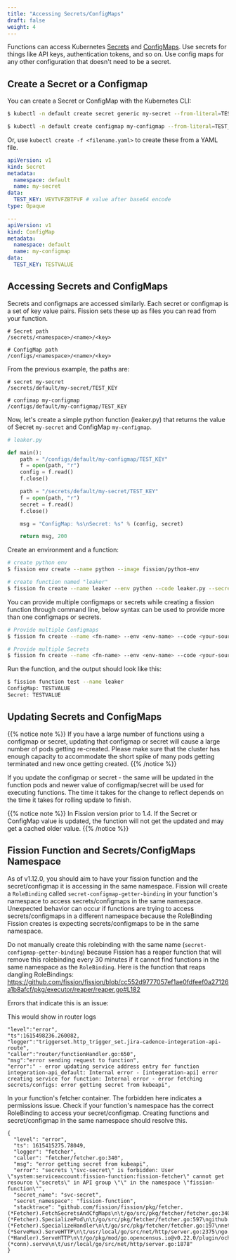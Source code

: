 ```yaml
---
title: "Accessing Secrets/ConfigMaps"
draft: false
weight: 4
---
```


Functions can access Kubernetes [Secrets](https://kubernetes.io/docs/concepts/configuration/secret/) and [ConfigMaps](https://kubernetes.io/docs/concepts/storage/volumes/#configmap).
Use secrets for things like API keys, authentication tokens, and so on.
Use config maps for any other configuration that doesn't need to be a secret.

## Create a Secret or a Configmap

You can create a Secret or ConfigMap with the Kubernetes CLI:

```bash
$ kubectl -n default create secret generic my-secret --from-literal=TEST_KEY="TESTVALUE"

$ kubectl -n default create configmap my-configmap --from-literal=TEST_KEY="TESTVALUE"
```

Or, use `kubectl create -f <filename.yaml>` to create these from a YAML file.

```yaml
apiVersion: v1
kind: Secret
metadata:
  namespace: default
  name: my-secret
data:
  TEST_KEY: VEVTVFZBTFVF # value after base64 encode
type: Opaque

---
apiVersion: v1
kind: ConfigMap
metadata:
  namespace: default
  name: my-configmap
data:
  TEST_KEY: TESTVALUE
```

## Accessing Secrets and ConfigMaps

Secrets and configmaps are accessed similarly.
Each secret or configmap is a set of key value pairs.
Fission sets these up as files you can read from your function.

```text
# Secret path
/secrets/<namespace>/<name>/<key>

# ConfigMap path
/configs/<namespace>/<name>/<key>
```

From the previous example, the paths are:

```text
# secret my-secret
/secrets/default/my-secret/TEST_KEY

# confimap my-configmap
/configs/default/my-configmap/TEST_KEY
```

Now, let's create a simple python function (leaker.py) that returns the value of Secret `my-secret` and ConfigMap `my-configmap`.

```python
# leaker.py

def main():
    path = "/configs/default/my-configmap/TEST_KEY"
    f = open(path, "r")
    config = f.read()
    f.close()

    path = "/secrets/default/my-secret/TEST_KEY"
    f = open(path, "r")
    secret = f.read()
    f.close()

    msg = "ConfigMap: %s\nSecret: %s" % (config, secret)

    return msg, 200
```

Create an environment and a function:

```bash
# create python env
$ fission env create --name python --image fission/python-env

# create function named "leaker"
$ fission fn create --name leaker --env python --code leaker.py --secret my-secret --configmap my-configmap
```

You can provide multiple configmaps or secrets while creating a fission function through command line, below syntax can be used to provide more than one configmaps or secrets.

```bash
# Provide multiple Configmaps
$ fission fn create --name <fn-name> --env <env-name> --code <your-source> --configmap <configmap-one> --configmap <configmap-two>

# Provide multiple Secrets
$ fission fn create --name <fn-name> --env <env-name> --code <your-source> --secret <secret-one> --secret <secret-two>
```

Run the function, and the output should look like this:

```bash
$ fission function test --name leaker
ConfigMap: TESTVALUE
Secret: TESTVALUE
```

## Updating Secrets and ConfigMaps

{{% notice note %}}
If you have a large number of functions using a configmap or secret, updating that configmap or secret will cause a large number of pods getting re-created.
Please make sure that the cluster has enough capacity to accommodate the short spike of many pods getting terminated and new once getting created.
{{% /notice %}}

If you update the configmap or secret - the same will be updated in the function pods and newer value of configmap/secret will be used for executing functions.
The time it takes for the change to reflect depends on the time it takes for rolling update to finish.

{{% notice note %}}
In Fission version prior to 1.4.
If the Secret or ConfigMap value is updated, the function will not get the updated and may get a cached older value.
{{% /notice %}}

## Fission Function and Secrets/ConfigMaps Namespace
As of v1.12.0, you should aim to have your fission function and the secret/configmap it is accessing in the same namespace. Fission will create a `RoleBinding` called `secret-configmap-getter-binding` in your function's namespace to access secrets/configmaps in the same namespace. Unexpected behavior can occur if functions are trying to access secrets/configmaps in a different namespace because the RoleBinding Fission creates is expecting secrets/configmaps to be in the same namespace.

Do not manually create this rolebinding with the same name (`secret-configmap-getter-binding`) because Fission has a reaper function that will remove this rolebinding every 30 minutes if it cannot find functions in the same namespace as the `RoleBinding`. Here is the function that reaps dangling RoleBindings: https://github.com/fission/fission/blob/cc552d9777057ef1ae0fdfeef0a27126a1b8afcf/pkg/executor/reaper/reaper.go#L182

Errors that indicate this is an issue:

This would show in router logs
```
"level":"error",
"ts":1615498236.260082,
"logger":"triggerset.http_trigger_set.jira-cadence-integeration-api-route",
"caller":"router/functionHandler.go:650",
"msg":"error sending request to function",
"error":" - error updating service address entry for function integeration-api_default: Internal error - [integeration-api] error creating service for function: Internal error - error fetching secrets/configs: error getting secret from kubeapi",
```

In your function's fetcher container. The forbidden here indicates a permissions issue. Check if your function's namespace has the correct RoleBinding to access your secret/configmap. Creating functions and secret/configmap in the same namespace should resolve this.
```
{
  "level": "error",
  "ts": 1615415275.78049,
  "logger": "fetcher",
  "caller": "fetcher/fetcher.go:340",
  "msg": "error getting secret from kubeapi",
  "error": "secrets \"svc-secret\" is forbidden: User \"system:serviceaccount:fission-function:fission-fetcher\" cannot get resource \"secrets\" in API group \"\" in the namespace \"fission-function\"",
  "secret_name": "svc-secret",
  "secret_namespace": "fission-function",
  "stacktrace": "github.com/fission/fission/pkg/fetcher.(*Fetcher).FetchSecretsAndCfgMaps\n\t/go/src/pkg/fetcher/fetcher.go:340\ngithub.com/fission/fission/pkg/fetcher.(*Fetcher).SpecializePod\n\t/go/src/pkg/fetcher/fetcher.go:597\ngithub.com/fission/fission/pkg/fetcher.(*Fetcher).SpecializeHandler\n\t/go/src/pkg/fetcher/fetcher.go:197\nnet/http.HandlerFunc.ServeHTTP\n\t/usr/local/go/src/net/http/server.go:1995\nnet/http.(*ServeMux).ServeHTTP\n\t/usr/local/go/src/net/http/server.go:2375\ngo.opencensus.io/plugin/ochttp.(*Handler).ServeHTTP\n\t/go/pkg/mod/go.opencensus.io@v0.22.0/plugin/ochttp/server.go:86\nnet/http.serverHandler.ServeHTTP\n\t/usr/local/go/src/net/http/server.go:2774\nnet/http.(*conn).serve\n\t/usr/local/go/src/net/http/server.go:1878"
}
```


